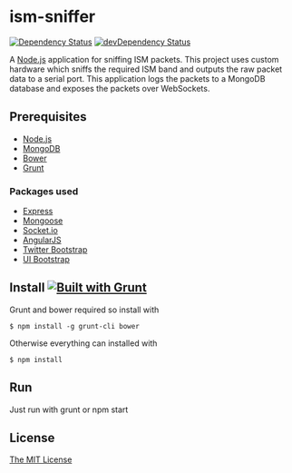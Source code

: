 # ism-sniffer
[![Dependency Status](https://david-dm.org/rosterloh/ism-sniffer.png)](https://david-dm.org/rosterloh/ism-sniffer)
[![devDependency Status](https://david-dm.org/rosterloh/ism-sniffer/dev-status.png)](https://david-dm.org/rosterloh/ism-sniffer#info=devDependencies)

A [Node.js](http://nodejs.org/) application for sniffing ISM packets. This project uses custom hardware which sniffs the required ISM band and outputs the raw packet data to a serial port. This application logs the packets to a MongoDB database and exposes the packets over WebSockets.

## Prerequisites
* [Node.js](http://www.nodejs.org/download/)
* [MongoDB](http://docs.mongodb.org/manual/installation/)
* [Bower](http://bower.io/)
* [Grunt](http://gruntjs.com)

### Packages used
* [Express](http://expressjs.com/)
* [Mongoose](http://mongoosejs.com/)
* [Socket.io](http://socket.io/)
* [AngularJS](https://angularjs.org/)
* [Twitter Bootstrap](http://getbootstrap.com/)
* [UI Bootstrap](http://angular-ui.github.io/bootstrap/)

## Install [![Built with Grunt](https://cdn.gruntjs.com/builtwith.png)](http://gruntjs.com/)

Grunt and bower required so install with

	$ npm install -g grunt-cli bower

Otherwise everything can installed with

	$ npm install

## Run
Just run with grunt or npm start

## License
[The MIT License](http://opensource.org/licenses/MIT)